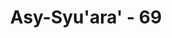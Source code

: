 ---
title: "Asy-Syu'ara' - 69"
no: 69
arabic_no: ٦٩
ayah: وَاتْلُ عَلَيْهِمْ نَبَاَ اِبْرٰهِيْمَ ۘ 
translation: "Dan bacakanlah kepada mereka kisah Ibrahim."
tafsir: "Allah menyuruh Nabi Muhammad menceritakan kepada kaum musyrik Mekah kisah Nabi Ibrahim sebagai pengajaran bagi seluruh umatnya. Mereka diharapkan supaya mencontoh dan meneladani sifat-sifat mulia yang menghiasi pribadi Nabi Ibrahim. Beliau adalah seorang yang ikhlas dalam beramal, tawakal, dan senantiasa menyembah Allah Yang Maha Esa. Beliau dianugerahi Allah kecerdasan otak sejak kecil sebagai suatu pemberian yang layak diterima oleh seorang rasul. Hal itulah yang menyebabkan Ibrahim selalu menentang kaumnya (termasuk bapaknya) yang menyembah berhala yang mereka perlakukan sebagai tuhan."
---